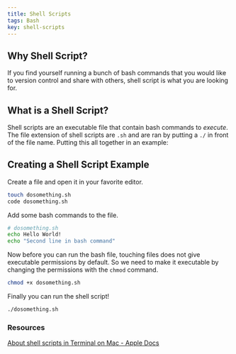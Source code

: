 ```yaml
---
title: Shell Scripts
tags: Bash
key: shell-scripts
---
```


## Why Shell Script? 

If you find yourself running a bunch of bash commands that you would like to version control and share with others, shell script is what you are looking for. 

## What is a Shell Script?

Shell scripts are an executable file that contain bash commands to *execute*. The file extension of shell scripts are `.sh` and are ran by putting a `./` in front of the file name. Putting this all together in an example: 


## Creating a Shell Script Example 

Create a file and open it in your favorite editor. 

```bash
touch dosomething.sh
code dosomething.sh
```

Add some bash commands to the file. 

```bash
# dosomething.sh
echo Hello World!
echo "Second line in bash command" 
```

Now before you can run the bash file, touching files does not give executable permissions by default. So we need to make it executable by changing the permissions with the `chmod` command. 

```bash 
chmod +x dosomething.sh
```

Finally you can run the shell script!

```bash
./dosomething.sh
```

### Resources

[About shell scripts in Terminal on Mac - Apple Docs](https://support.apple.com/guide/terminal/about-shell-scripts-apd53500956-7c5b-496b-a362-2845f2aab4bc/mac)